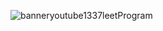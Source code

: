 
<!---
extendAnas/extendAnas is a ✨ special ✨ repository because its `README.md` (this file) appears on your GitHub profile.
You can click the Preview link to take a look at your changes.
--->


![banneryoutube1337leetProgram](https://github.com/user-attachments/assets/eacc5dff-d21b-421b-b3d7-c32a17f4beb1)
